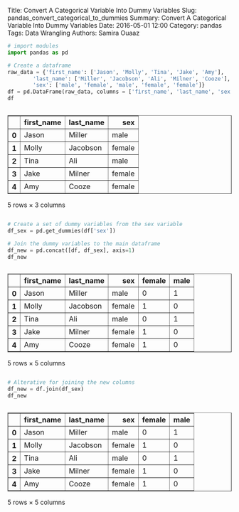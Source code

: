 Title: Convert A Categorical Variable Into Dummy Variables
Slug: pandas_convert_categorical_to_dummies
Summary: Convert A Categorical Variable Into Dummy Variables
Date: 2016-05-01 12:00
Category: pandas
Tags: Data Wrangling
Authors: Samira Ouaaz




```python
# import modules
import pandas as pd
```


```python
# Create a dataframe
raw_data = {'first_name': ['Jason', 'Molly', 'Tina', 'Jake', 'Amy'], 
        'last_name': ['Miller', 'Jacobson', 'Ali', 'Milner', 'Cooze'], 
        'sex': ['male', 'female', 'male', 'female', 'female']}
df = pd.DataFrame(raw_data, columns = ['first_name', 'last_name', 'sex'])
df
```




<div style="max-height:1000px;max-width:1500px;overflow:auto;">
<table border="1" class="dataframe">
  <thead>
    <tr style="text-align: right;">
      <th></th>
      <th>first_name</th>
      <th>last_name</th>
      <th>sex</th>
    </tr>
  </thead>
  <tbody>
    <tr>
      <th>0</th>
      <td> Jason</td>
      <td>   Miller</td>
      <td>   male</td>
    </tr>
    <tr>
      <th>1</th>
      <td> Molly</td>
      <td> Jacobson</td>
      <td> female</td>
    </tr>
    <tr>
      <th>2</th>
      <td>  Tina</td>
      <td>      Ali</td>
      <td>   male</td>
    </tr>
    <tr>
      <th>3</th>
      <td>  Jake</td>
      <td>   Milner</td>
      <td> female</td>
    </tr>
    <tr>
      <th>4</th>
      <td>   Amy</td>
      <td>    Cooze</td>
      <td> female</td>
    </tr>
  </tbody>
</table>
<p>5 rows × 3 columns</p>
</div>




```python
# Create a set of dummy variables from the sex variable
df_sex = pd.get_dummies(df['sex'])
```


```python
# Join the dummy variables to the main dataframe
df_new = pd.concat([df, df_sex], axis=1)
df_new
```




<div style="max-height:1000px;max-width:1500px;overflow:auto;">
<table border="1" class="dataframe">
  <thead>
    <tr style="text-align: right;">
      <th></th>
      <th>first_name</th>
      <th>last_name</th>
      <th>sex</th>
      <th>female</th>
      <th>male</th>
    </tr>
  </thead>
  <tbody>
    <tr>
      <th>0</th>
      <td> Jason</td>
      <td>   Miller</td>
      <td>   male</td>
      <td> 0</td>
      <td> 1</td>
    </tr>
    <tr>
      <th>1</th>
      <td> Molly</td>
      <td> Jacobson</td>
      <td> female</td>
      <td> 1</td>
      <td> 0</td>
    </tr>
    <tr>
      <th>2</th>
      <td>  Tina</td>
      <td>      Ali</td>
      <td>   male</td>
      <td> 0</td>
      <td> 1</td>
    </tr>
    <tr>
      <th>3</th>
      <td>  Jake</td>
      <td>   Milner</td>
      <td> female</td>
      <td> 1</td>
      <td> 0</td>
    </tr>
    <tr>
      <th>4</th>
      <td>   Amy</td>
      <td>    Cooze</td>
      <td> female</td>
      <td> 1</td>
      <td> 0</td>
    </tr>
  </tbody>
</table>
<p>5 rows × 5 columns</p>
</div>




```python
# Alterative for joining the new columns
df_new = df.join(df_sex)
df_new
```




<div style="max-height:1000px;max-width:1500px;overflow:auto;">
<table border="1" class="dataframe">
  <thead>
    <tr style="text-align: right;">
      <th></th>
      <th>first_name</th>
      <th>last_name</th>
      <th>sex</th>
      <th>female</th>
      <th>male</th>
    </tr>
  </thead>
  <tbody>
    <tr>
      <th>0</th>
      <td> Jason</td>
      <td>   Miller</td>
      <td>   male</td>
      <td> 0</td>
      <td> 1</td>
    </tr>
    <tr>
      <th>1</th>
      <td> Molly</td>
      <td> Jacobson</td>
      <td> female</td>
      <td> 1</td>
      <td> 0</td>
    </tr>
    <tr>
      <th>2</th>
      <td>  Tina</td>
      <td>      Ali</td>
      <td>   male</td>
      <td> 0</td>
      <td> 1</td>
    </tr>
    <tr>
      <th>3</th>
      <td>  Jake</td>
      <td>   Milner</td>
      <td> female</td>
      <td> 1</td>
      <td> 0</td>
    </tr>
    <tr>
      <th>4</th>
      <td>   Amy</td>
      <td>    Cooze</td>
      <td> female</td>
      <td> 1</td>
      <td> 0</td>
    </tr>
  </tbody>
</table>
<p>5 rows × 5 columns</p>
</div>


